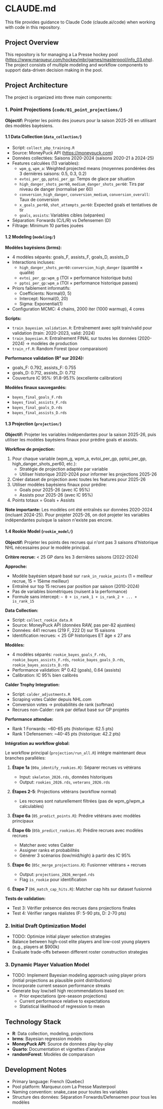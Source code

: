 # CLAUDE.md

This file provides guidance to Claude Code (claude.ai/code) when working with code in this repository.

## Project Overview

This repository is for managing a La Presse hockey pool (https://www.marqueur.com/hockey/mbr/games/masterpool/info_03.php). The project consists of multiple modeling and workflow components to support data-driven decision making in the pool.

## Project Architecture

The project is organized into three main components:

### 1. Point Projections (`code/01_point_projections/`)

**Objectif:** Projeter les points des joueurs pour la saison 2025-26 en utilisant des modèles bayésiens.

#### 1.1 Data Collection (`data_collection/`)
- Script: `collect_pbp_training.R`
- Source: MoneyPuck API (https://moneypuck.com)
- Données collectées: Saisons 2020-2024 (saisons 2020-21 à 2024-25)
- Features calculées (13 variables):
  - `wpm_g`, `wpm_a`: Weighted projected means (moyennes pondérées des 3 dernières saisons: 0.5, 0.3, 0.2)
  - `evtoi_per_gp`, `pptoi_per_gp`: Temps de glace par situation
  - `high_danger_shots_per60`, `medium_danger_shots_per60`: Tirs par niveau de danger (normalisé per 60)
  - `conversion_high_danger`, `conversion_medium`, `conversion_overall`: Taux de conversion
  - `x_goals_per60`, `shot_attempts_per60`: Expected goals et tentatives de tir
  - `goals`, `assists`: Variables cibles (séparées)
- Séparation: Forwards (C/L/R) vs Defensemen (D)
- Filtrage: Minimum 10 parties jouées

#### 1.2 Modeling (`modeling/`)

**Modèles bayésiens (brms):**
- 4 modèles séparés: goals_F, assists_F, goals_D, assists_D
- Interactions incluses:
  - `high_danger_shots_per60:conversion_high_danger` (quantité × qualité)
  - `evtoi_per_gp:wpm_g` (TOI × performance historique buts)
  - `pptoi_per_gp:wpm_a` (TOI × performance historique passes)
- Priors faiblement informatifs:
  - Coefficients: Normal(0, 5)
  - Intercept: Normal(0, 20)
  - Sigma: Exponential(1)
- Configuration MCMC: 4 chains, 2000 iter (1000 warmup), 4 cores

**Scripts:**
- `train_bayesian_validation.R`: Entraînement avec split train/valid pour validation (train: 2020-2023, valid: 2024)
- `train_bayesian.R`: Entraînement FINAL sur toutes les données (2020-2024) → modèles de production
- `train_rf.R`: Random Forest (pour comparaison)

**Performance validation (R² sur 2024):**
- goals_F: 0.792, assists_F: 0.755
- goals_D: 0.712, assists_D: 0.712
- Couverture IC 95%: 91.8-95.1% (excellente calibration)

**Modèles finaux sauvegardés:**
- `bayes_final_goals_F.rds`
- `bayes_final_assists_F.rds`
- `bayes_final_goals_D.rds`
- `bayes_final_assists_D.rds`

#### 1.3 Projection (`projection/`)

**Objectif:** Projeter les variables indépendantes pour la saison 2025-26, puis utiliser les modèles bayésiens finaux pour prédire goals et assists.

**Workflow de projection:**
1. Pour chaque variable (wpm_g, wpm_a, evtoi_per_gp, pptoi_per_gp, high_danger_shots_per60, etc.):
   - Stratégie de projection adaptée par variable
   - Utiliser historique 2020-2024 pour informer les projections 2025-26
2. Créer dataset de projection avec toutes les features pour 2025-26
3. Utiliser modèles bayésiens finaux pour prédire:
   - Goals pour 2025-26 (avec IC 95%)
   - Assists pour 2025-26 (avec IC 95%)
4. Points totaux = Goals + Assists

**Note importante:** Les modèles ont été entraînés sur données 2020-2024 (incluant 2024-25). Pour projeter 2025-26, on doit projeter les variables indépendantes puisque la saison n'existe pas encore.

#### 1.4 Rookie Model (`rookie_model/`)

**Objectif:** Projeter les points des recrues qui n'ont pas 3 saisons d'historique NHL nécessaires pour le modèle principal.

**Critère recrue:** < 25 GP dans les 3 dernières saisons (2022-2024)

**Approche:**
- Modèle bayésien séparé basé sur `rank_in_rookie_points` (1 = meilleur recrue, 15 = 15ème meilleur)
- Entraîné sur top 15 recrues par position par saison (2010-2024)
- Pas de variables biométriques (nuisent à la performance)
- Formule sans intercept: `~ 0 + is_rank_1 + is_rank_2 + ... + is_rank_15`

**Data Collection:**
- Script: `collect_rookie_data.R`
- Source: MoneyPuck API (données RAW, pas per-82 ajustées)
- Données: 441 recrues (219 F, 222 D) sur 15 saisons
- Identification recrues: < 25 GP historiques ET âge ≤ 27 ans

**Modèles:**
- 4 modèles séparés: `rookie_bayes_goals_F.rds`, `rookie_bayes_assists_F.rds`, `rookie_bayes_goals_D.rds`, `rookie_bayes_assists_D.rds`
- Performance validation: R² 0.42 (goals), 0.64 (assists)
- Calibration: IC 95% bien calibrés

**Calder Trophy Integration:**
- Script: `calder_adjustments.R`
- Scraping votes Calder depuis NHL.com
- Conversion votes → probabilités de rank (softmax)
- Recrues non-Calder: rank par défaut basé sur GP projetés

**Performance attendue:**
- Rank 1 Forwards: ~60-65 pts (historique: 62.5 pts)
- Rank 1 Defensemen: ~40-45 pts (historique: 42.2 pts)

**Intégration au workflow global:**

Le workflow principal (`projection/run_all.R`) intègre maintenant deux branches parallèles:

1. **Étape 1a** (`00a_identify_rookies.R`): Séparer recrues vs vétérans
   - Input: `skeleton_2026.rds`, données historiques
   - Output: `rookies_2026.rds`, `veterans_2026.rds`

2. **Étapes 2-5**: Projections vétérans (workflow normal)
   - Les recrues sont naturellement filtrées (pas de wpm_g/wpm_a calculables)

3. **Étape 6a** (`05_predict_points.R`): Prédire vétérans avec modèles principaux

4. **Étape 6b** (`05b_predict_rookies.R`): Prédire recrues avec modèles recrues
   - Matcher avec votes Calder
   - Assigner ranks et probabilités
   - Générer 3 scénarios (low/mid/high) à partir des IC 95%

5. **Étape 6c** (`05c_merge_projections.R`): Fusionner vétérans + recrues
   - Output: `projections_2026_merged.rds`
   - Flag `is_rookie` pour identification

6. **Étape 7** (`06_match_cap_hits.R`): Matcher cap hits sur dataset fusionné

**Tests de validation:**
- Test 3: Vérifier présence des recrues dans projections finales
- Test 4: Vérifier ranges réalistes (F: 5-90 pts, D: 2-70 pts)

### 2. Initial Draft Optimization Model
- TODO: Optimize initial player selection strategies
- Balance between high-cost elite players and low-cost young players (e.g., players at $900k)
- Evaluate trade-offs between different roster construction strategies

### 3. Dynamic Player Valuation Model
- TODO: Implement Bayesian modeling approach using player priors (initial projections as plausible point distributions)
- Incorporate current season performance streaks
- Generate buy low/sell high recommendations based on:
  - Prior expectations (pre-season projections)
  - Current performance relative to expectations
  - Statistical likelihood of regression to mean

## Technology Stack

- **R**: Data collection, modeling, projections
- **brms**: Bayesian regression models
- **MoneyPuck API**: Source de données play-by-play
- **Quarto**: Documentation et vignettes d'analyse
- **randomForest**: Modèles de comparaison

## Development Notes

- Primary language: French (Quebec)
- Pool platform: Marqueur.com La Presse Masterpool
- Naming convention: snake_case pour toutes les variables
- Structure des données: Séparation Forwards/Defensemen pour tous les modèles
